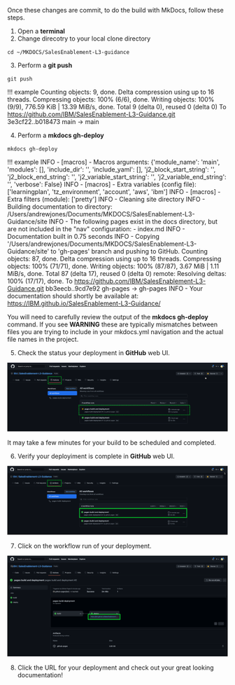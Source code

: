 Once these changes are commit, to do the build with MkDocs, follow these steps.

1. Open a **terminal**
2. Change direcotry to your local clone directory

```
cd ~/MKDOCS/SalesEnablement-L3-guidance
```

3. Perform a **git push**

```
git push
```

!!! example
    Counting objects: 9, done.
    Delta compression using up to 16 threads.
    Compressing objects: 100% (6/6), done.
    Writing objects: 100% (9/9), 776.59 KiB | 13.39 MiB/s, done.
    Total 9 (delta 0), reused 0 (delta 0)
    To https://github.com/IBM/SalesEnablement-L3-Guidance.git
    3e3cf22..b018473  main -> main


4. Perform a **mkdocs gh-deploy**

```
mkdocs gh-deploy
```

!!! example
    INFO     -  [macros] - Macros arguments: {'module_name': 'main',
           'modules': [], 'include_dir': '', 'include_yaml': [],
           'j2_block_start_string': '', 'j2_block_end_string': '',
           'j2_variable_start_string': '', 'j2_variable_end_string': '',
           'verbose': False}
    INFO     -  [macros] - Extra variables (config file): ['learningplan',
           'tz_environment', 'account', 'aws', 'ibm']
    INFO     -  [macros] - Extra filters (module): ['pretty']
    INFO     -  Cleaning site directory
    INFO     -  Building documentation to directory:
           /Users/andrewjones/Documents/MKDOCS/SalesEnablement-L3-Guidance/site
    INFO     -  The following pages exist in the docs directory, but are not
           included in the "nav" configuration:
             - index.md
    INFO     -  Documentation built in 0.75 seconds
    INFO     -  Copying
           '/Users/andrewjones/Documents/MKDOCS/SalesEnablement-L3-Guidance/site'
           to 'gh-pages' branch and pushing to GitHub.
    Counting objects: 87, done.
    Delta compression using up to 16 threads.
    Compressing objects: 100% (71/71), done.
    Writing objects: 100% (87/87), 3.67 MiB | 1.11 MiB/s, done.
    Total 87 (delta 17), reused 0 (delta 0)
    remote: Resolving deltas: 100% (17/17), done.
    To https://github.com/IBM/SalesEnablement-L3-Guidance.git
    bb3eecb..9cd7e92  gh-pages -> gh-pages
    INFO     -  Your documentation should shortly be available at:
           https://IBM.github.io/SalesEnablement-L3-Guidance/


You will need to carefully review the output of the **mkdocs gh-deploy** command.  If you see **WARNING** these are typically mismatches between files you are trying to include in your mkdocs.yml navigation and the actual file names in the project.

5. Check the status your deployment in **GitHub** web UI.

![](_attachments/checkOnMkDocsDeployment.png)

It may take a few minutes for your build to be scheduled and completed.

6. Verify your deployiment is complete in **GitHub** web UI.

![](_attachments/verifyMkDocsComplete.png)

7. Click on the workflow run of your deployment.

![](_attachments/MkDocsRunComplete.png)

8. Click the URL for your deployment and check out your great looking documentation!
